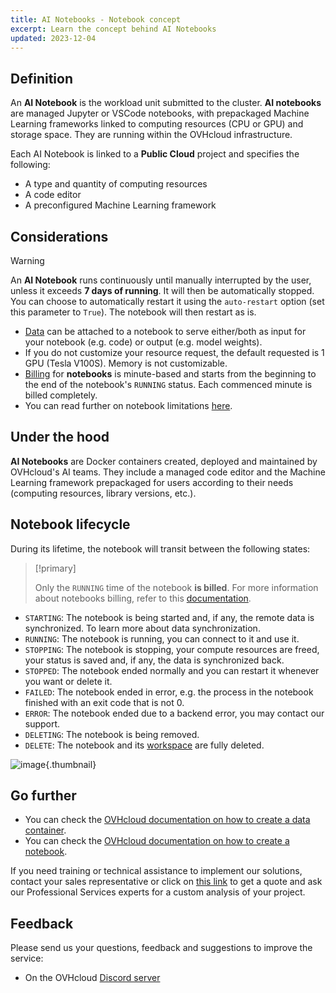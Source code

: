 ```yaml
---
title: AI Notebooks - Notebook concept
excerpt: Learn the concept behind AI Notebooks
updated: 2023-12-04
---
```


## Definition

An **AI Notebook** is the workload unit submitted to the cluster. **AI notebooks** are managed Jupyter or VSCode notebooks, with prepackaged Machine Learning frameworks linked to computing resources (CPU or GPU) and storage space. They are running within the OVHcloud infrastructure.

Each AI Notebook is linked to a **Public Cloud** project and specifies the following:

- A type and quantity of computing resources
- A code editor
- A preconfigured Machine Learning framework

## Considerations

> [!warning]
>
> An **AI Notebook** runs continuously until manually interrupted by the user, unless it exceeds **7 days of running**. It will then be automatically stopped. You can choose to automatically restart it using the `auto-restart` option (set this parameter to `True`). The notebook will then restart as is.
>

- [Data](/pages/public_cloud/ai_machine_learning/gi_02_concepts_data) can be attached to a notebook to serve either/both as input for your notebook (e.g. code) or output (e.g. model weights).
- If you do not customize your resource request, the default requested is 1 GPU (Tesla V100S). Memory is not customizable.
- [Billing](/pages/public_cloud/ai_machine_learning/notebook_guide_billing_concept) for **notebooks** is minute-based and starts from the beginning to the end of the notebook's `RUNNING` status. Each commenced minute is billed completely.
- You can read further on notebook limitations [here](/pages/public_cloud/ai_machine_learning/notebook_guide_capabilities).

## Under the hood

**AI Notebooks** are Docker containers created, deployed and maintained by OVHcloud's AI teams.
They include a managed code editor and the Machine Learning framework prepackaged for users according to their needs (computing resources, library versions, etc.).

## Notebook lifecycle

During its lifetime, the notebook will transit between the following states:

> [!primary]
>
> Only the `RUNNING` time of the notebook **is billed**. For more information about notebooks billing, refer to this [documentation](/pages/public_cloud/ai_machine_learning/notebook_guide_billing_concept).
>

- `STARTING`: The notebook is being started and, if any, the remote data is synchronized. To learn more about data synchronization.
- `RUNNING`: The notebook is running, you can connect to it and use it.
- `STOPPING`: The notebook is stopping, your compute resources are freed, your status is saved and, if any, the data is synchronized back.
- `STOPPED`: The notebook ended normally and you can restart it whenever you want or delete it.
- `FAILED`: The notebook ended in error, e.g. the process in the notebook finished with an exit code that is not 0.
- `ERROR`: The notebook ended due to a backend error, you may contact our support.
- `DELETING`: The notebook is being removed.
- `DELETE`: The notebook and its [workspace](/pages/public_cloud/ai_machine_learning/notebook_guide_workspace) are fully deleted.

![image](images/notebooks_concept.svg){.thumbnail}

## Go further

- You can check the [OVHcloud documentation on how to create a data container](/pages/storage_and_backup/object_storage/pcs_create_container).
- You can check the [OVHcloud documentation on how to create a notebook](/pages/public_cloud/ai_machine_learning/notebook_tuto_01_first_ml_model_miniconda).

If you need training or technical assistance to implement our solutions, contact your sales representative or click on [this link](https://www.ovhcloud.com/es-es/professional-services/) to get a quote and ask our Professional Services experts for a custom analysis of your project.

## Feedback

Please send us your questions, feedback and suggestions to improve the service:

- On the OVHcloud [Discord server](https://discord.com/invite/vXVurFfwe9)
